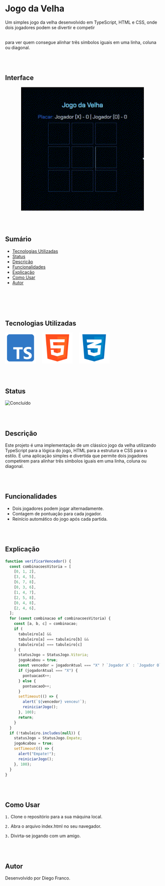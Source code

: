 # Jogo da Velha

Um simples jogo da velha desenvolvido em TypeScript, HTML e CSS, onde dois jogadores podem se divertir e competir<br></br>

para ver quem consegue alinhar três símbolos iguais em uma linha, coluna ou diagonal.

<br></br>

## Interface

<div align="center">
  <img src=".//img/logo.gif" alt="Imagem do Projeto" width="400">
</div>

<br></br>

## Sumário

- [Tecnologias Utilizadas](#tecnologias-utilizadas)
- [Status](#status)
- [Descrição](#descrição)
- [Funcionalidades](#funcionalidades)
- [Explicação](#explicação)
- [Como Usar](#como-usar)
- [Autor](#autor)

<br></br>
<br></br>

## Tecnologias Utilizadas

<div style="display: flex; flex-direction: row;">
  <div style="margin-right: 20px; display: flex; justify-content: flex-start;">
    <img src="img/ts.png" alt="Logo Linguagem" width="100"/>
  </div>
  <div style="margin-right: 20px; display: flex; justify-content: flex-start;">
    <img src="img/html.png" alt="Logo Linguagem" width="100"/>
  </div>
  <div style="margin-right: 20px; display: flex; justify-content: flex-start;">
    <img src="img/css.png" alt="Logo Linguagem" width="100"/>
  </div>
</div>

<br></br>

## Status

![Concluído](http://img.shields.io/static/v1?label=STATUS&message=CONCLUIDO&color=GREEN&style=for-the-badge)

<br></br>

## Descrição

Este projeto é uma implementação de um clássico jogo da velha utilizando TypeScript para a lógica do jogo, HTML para a estrutura e CSS para o estilo. É uma aplicação simples e divertida que permite dois jogadores competirem para alinhar três símbolos iguais em uma linha, coluna ou diagonal.

<br></br>

## Funcionalidades

- Dois jogadores podem jogar alternadamente.
- Contagem de pontuação para cada jogador.
- Reinício automático do jogo após cada partida.

<br></br>

## Explicação

```typescript
function verificarVencedor() {
  const combinacoesVitoria = [
    [0, 1, 2],
    [3, 4, 5],
    [6, 7, 8],
    [0, 3, 6],
    [1, 4, 7],
    [2, 5, 8],
    [0, 4, 8],
    [2, 4, 6],
  ];
  for (const combinacao of combinacoesVitoria) {
    const [a, b, c] = combinacao;
    if (
      tabuleiro[a] &&
      tabuleiro[a] === tabuleiro[b] &&
      tabuleiro[a] === tabuleiro[c]
    ) {
      statusJogo = StatusJogo.Vitoria;
      jogoAcabou = true;
      const vencedor = jogadorAtual === "X" ? `Jogador X` : `Jogador O`;
      if (jogadorAtual === "X") {
        pontuacaoX++;
      } else {
        pontuacaoO++;
      }
      setTimeout(() => {
        alert(`${vencedor} venceu!`);
        reiniciarJogo();
      }, 100);
      return;
    }
  }
  if (!tabuleiro.includes(null)) {
    statusJogo = StatusJogo.Empate;
    jogoAcabou = true;
    setTimeout(() => {
      alert("Empate!");
      reiniciarJogo();
    }, 100);
  }
}
```

<br></br>

## Como Usar

`1.` Clone o repositório para a sua máquina local.

`2.` Abra o arquivo index.html no seu navegador.

`3.` Divirta-se jogando com um amigo.

<br></br>

## Autor

Desenvolvido por Diego Franco.
